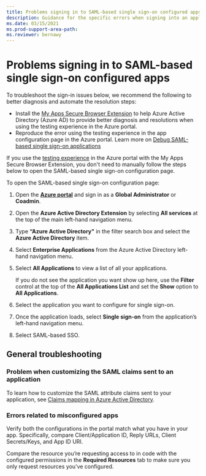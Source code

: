 ```yaml
---
title: Problems signing in to SAML-based single sign-on configured apps
description: Guidance for the specific errors when signing into an application you have configured for SAML-based federated single sign-on with Azure Active Directory.
ms.date: 03/15/2021
ms.prod-support-area-path: 
ms.reviewer: bernawy
---
```


# Problems signing in to SAML-based single sign-on configured apps
To troubleshoot the sign-in issues below, we recommend the following to better diagnosis and automate the resolution steps:

- Install the [My Apps Secure Browser Extension](/azure/active-directory/manage-apps/my-apps-deployment-plan) to help Azure Active Directory (Azure AD) to provide better diagnosis and resolutions when using the testing experience in the Azure portal.
- Reproduce the error using the testing experience in the app configuration page in the Azure portal. Learn more on [Debug SAML-based single sign-on applications](/azure/active-directory/manage-apps/debug-saml-sso-issues)

If you use the [testing experience](/azure/active-directory/manage-apps/debug-saml-sso-issues) in the Azure portal with the My Apps Secure Browser Extension, you don't need to manually follow the steps below to open the SAML-based single sign-on configuration page.

To open the SAML-based single sign-on configuration page:
1.  Open the [**Azure portal**](https://portal.azure.com/) and sign in as a **Global Administrator** or **Coadmin**.
1.  Open the **Azure Active Directory Extension** by selecting **All services** at the top of the main left-hand navigation menu.
1.  Type **“Azure Active Directory"** in the filter search box and select the **Azure Active Directory** item.
1.  Select **Enterprise Applications** from the Azure Active Directory left-hand navigation menu.
1.  Select **All Applications** to view a list of all your applications.

    If you do not see the application you want show up here, use the **Filter** control at the top of the **All Applications List** and set the **Show** option to **All Applications**.

1.  Select the application you want to configure for single sign-on.
1. Once the application loads, select **Single sign-on** from the application’s left-hand navigation menu.
1. Select SAML-based SSO.

## General troubleshooting

### Problem when customizing the SAML claims sent to an application
To learn how to customize the SAML attribute claims sent to your application, see [Claims mapping in Azure Active Directory](/azure/active-directory/develop/active-directory-claims-mapping).

### Errors related to misconfigured apps
Verify both the configurations in the portal match what you have in your app. Specifically, compare Client/Application ID, Reply URLs, Client Secrets/Keys, and App ID URI.

Compare the resource you’re requesting access to in code with the configured permissions in the **Required Resources** tab to make sure you only request resources you’ve configured.
